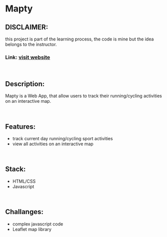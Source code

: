 # Mapty

## DISCLAIMER:
this project is part of the learning process, the code is mine but the idea belongs to the instructor.

### Link: [visit website](https://noppytinto.github.io/practice-web-mapty/)

<br/>

## Description:

Mapty is a Web App, that allow users to track their running/cycling activities on an interactive map.

<br/>

## Features:

- track current day running/cycling sport activities
- view all activities on an interactive map

<br/>

## Stack:

- HTML/CSS
- Javascript

<br/>

## Challanges:
- complex javascript code
- Leaflet map library
